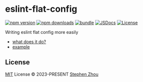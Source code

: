 # eslint-flat-config

[![npm version][npm-version-src]][npm-version-href]
[![npm downloads][npm-downloads-src]][npm-downloads-href]
[![bundle][bundle-src]][bundle-href]
[![JSDocs][jsdocs-src]][jsdocs-href]
[![License][license-src]][license-href]

Writing eslint flat config more easily

- [what does it do?](https://github.com/hyoban/eslint-flat-config/blob/main/src/index.ts)
- [example](https://github.com/hyoban/starter-ts/blob/main/eslint.config.js)

## License

[MIT](./LICENSE) License © 2023-PRESENT [Stephen Zhou](https://github.com/hyoban)

<!-- Badges -->

[npm-version-src]: https://img.shields.io/npm/v/eslint-flat-config?style=flat&colorA=080f12&colorB=1fa669
[npm-version-href]: https://npmjs.com/package/eslint-flat-config
[npm-downloads-src]: https://img.shields.io/npm/dm/eslint-flat-config?style=flat&colorA=080f12&colorB=1fa669
[npm-downloads-href]: https://npmjs.com/package/eslint-flat-config
[bundle-src]: https://img.shields.io/bundlephobia/minzip/eslint-flat-config?style=flat&colorA=080f12&colorB=1fa669&label=minzip
[bundle-href]: https://bundlephobia.com/result?p=eslint-flat-config
[license-src]: https://img.shields.io/github/license/hyoban/eslint-flat-config.svg?style=flat&colorA=080f12&colorB=1fa669
[license-href]: https://github.com/hyoban/eslint-flat-config/blob/main/LICENSE
[jsdocs-src]: https://img.shields.io/badge/jsdocs-reference-080f12?style=flat&colorA=080f12&colorB=1fa669
[jsdocs-href]: https://www.jsdocs.io/package/eslint-flat-config
